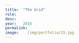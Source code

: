 ```yaml
---
title:  "The Grid"
role:   
desc:   
year:   2016
permalink:
image:    /img/portfolio/15.jpg
---
```

